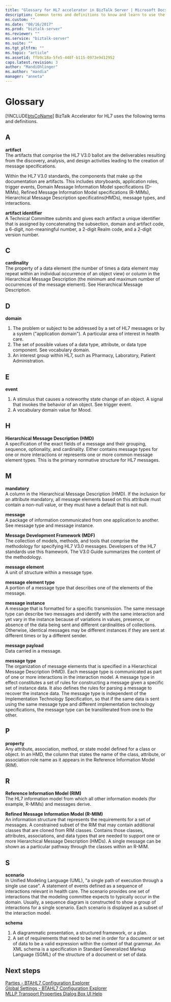 ```yaml
---
title: "Glossary for HL7 accelerator in BizTalk Server | Microsoft Docs"
description: Common terms and definitions to know and learn to use the BizTalk Accelerator for HL7
ms.custom: ""
ms.date: "08/16/2017"
ms.prod: "biztalk-server"
ms.reviewer: ""
ms.service: "biztalk-server"
ms.suite: ""
ms.tgt_pltfrm: ""
ms.topic: "article"
ms.assetid: ffb9c18a-5fe5-448f-b115-0973e9d12952
caps.latest.revision: 3
author: "MandiOhlinger"
ms.author: "mandia"
manager: "anneta"
---
```

# Glossary
[!INCLUDE[btsCoName](../../includes/btsconame-md.md)] BizTalk Accelerator for HL7 uses the following terms and definitions.

## A    
 **artifact**    
 The artifacts that comprise the HL7 V3.0 ballot are the deliverables resulting from the discovery, analysis, and design activities leading to the creation of message specifications.  
  
 Within the HL7 V3.0 standards, the components that make up the documentation are artifacts. This includes storyboards, application roles, trigger events, Domain Message Information Model specifications (D-MIMs), Refined Message Information Model specifications (R-MIMs), Hierarchical Message Description specificatins(HMDs), message types, and interactions.  
  
 **artifact identifier**    
 A Technical Committee submits and gives each artifact a unique identifier that is assigned by concatenating the subsection, domain and artifact code, a 6-digit, non-meaningful number, a 2-digit Realm code, and a 2-digit version number.  

## C
  
 **cardinality**    
 The property of a data element (the number of times a data element may repeat within an individual occurrence of an object view) or column in the Hierarchical Message Description (the minimum and maximum number of occurrences of the message element). See Hierarchical Message Description.  
  
## D   
 **domain**    
 1. The problem or subject to be addressed by a set of HL7 messages or by a system ("application domain"). A particular area of interest in health care. 
 2. The set of possible values of a data type, attribute, or data type component. See vocabulary domain. 
 3. An interest group within HL7, such as Pharmacy, Laboratory, Patient Administration.  
  
## E 
 **event**    
 1. A stimulus that causes a noteworthy state change of an object. A signal that invokes the behavior of an object. See trigger event. 
 2. A vocabulary domain value for Mood.  
  
 
## H
**Hierarchical Message Description (HMD)**    
 A specification of the exact fields of a message and their grouping, sequence, optionality, and cardinality. Either contains message types for one or more interactions or represents one or more common message element types. This is the primary normative structure for HL7 messages.  
  
## M  
 **mandatory**    
 A column in the Hierarchical Message Description (HMD). If the inclusion for an attribute mandatory, all message elements based on this attribute must contain a non-null value, or they must have a default that is not null.  
  
  
 **message**    
 A package of information communicated from one application to another. See message type and message instance.  
  
 **Message Development Framework (MDF)**    
 The collection of models, methods, and tools that comprise the methodology for specifying HL7 V3.0 messages. Developers of the HL7 standards use this framework. The V3.0 Guide summarizes the content of the methodology.  
  
 **message element**    
 A unit of structure within a message type.  
  
 **message element type**    
 A portion of a message type that describes one of the elements of the message.  
  
 **message instance**    
 A message that is formatted for a specific transmission. The same message type can describe two messages  and identify with the same interaction and yet vary in the instance because of variations in values, presence, or absence of the data being sent and different cardinalities of collections. Otherwise, identical messages may be different instances if they are sent at different times or by a different sender.  
  
 **message payload**    
 Data carried in a message.  
  
 **message type**    
 The organization of message elements that is specified in a Hierarchical Message Description (HMD). Each message type is communicated as part of one or more interactions in the interaction model. A message type in effect constitutes a set of rules for constructing a message given a specific set of instance data. It also defines the rules for parsing a message to recover the instance data. The message type is independent of the Implementation Technology Specification, so that if the same data is sent using the same message type and different implementation technology specifications, the message type can be transliterated from one to the other.  

## P  
 **property**    
 Any attribute, association, method, or state model defined for a class or object. In an HMD, the column that states the name of the class, attribute, or association role name as it appears in the Reference Information Model (RIM).  

## R  
 **Reference Information Model (RIM)**    
 The HL7 information model from which all other information models (for example, R-MIMs) and messages derive.  
  
 **Refined Message Information Model (R-MIM)**    
 An information structure that represents the requirements for a set of messages. A constrained subset of the RIM that may contain additional classes that are cloned from RIM classes. Contains those classes, attributes, associations, and data types that are needed to support one or more Hierarchical Message Description (HMDs). A single message can be shown as a particular pathway through the classes within an R-MIM.  

## S  
 **scenario**    
 In Unified Modeling Language (UML), "a single path of execution through a single use case". A statement of events defined as a sequence of interactions relevant in health care. The scenario provides one set of interactions that the modeling committee expects to typically occur in the domain. Usually, a sequence diagram is constructed to show a group of interactions for a single scenario. Each scenario is displayed as a subset of the interaction model.  
  
 **schema**    
 1. A diagrammatic presentation, a structured framework, or a plan. 
 2. A set of requirements that need to be met in order for a document or set of data to be a valid expression within the context of that grammar. An XML schema is a specification in Standard Generalized Markup Language (SGML) of the structure of a document or set of data.

## Next steps
[Parties - BTAHL7 Configuration Explorer](parties-tab.md)  
[Global Settings - BTAHL7 Configuration Explorer](global-settings-tab.md)  
[MLLP Transport Properties Dialog Box UI Help](mllp-transport-properties-dialog-box-ui-help.md)